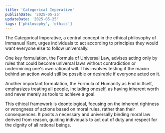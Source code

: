 ```yaml
---
title: 'Categorical Imperative'
publishDate: '2025-05-25'
updateDate: '2025-05-25'
tags: ['philosophy', 'ethics']
---
```


The Categorical Imperative, a central concept in the ethical philosophy of Immanuel Kant, urges individuals to act according to principles they would want everyone else to follow universally.

One key formulation, the Formula of Universal Law, advises acting only by rules that could become universal laws without contradiction or undermining one's own rational will. This involves testing if the maxim behind an action would still be possible or desirable if everyone acted on it.

Another important formulation, the Formula of Humanity as End in Itself, emphasizes treating all people, including oneself, as having inherent worth and never merely as tools to achieve a goal.

This ethical framework is deontological, focusing on the inherent rightness or wrongness of actions based on moral rules, rather than their consequences. It posits a necessary and universally binding moral law derived from reason, guiding individuals to act out of duty and respect for the dignity of all rational beings.
